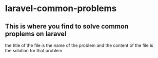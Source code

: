 # laravel-common-problems
This is where you find to solve common proplems on laravel
---
the title of the file is the name of the problem
and the content of the file is the solution for that problem
